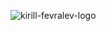 ![kirill-fevralev-logo](https://user-images.githubusercontent.com/66226188/177840362-3331bfe5-24d0-404d-bd52-191fa3a54ce0.gif)
